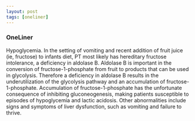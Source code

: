 ```yaml
---
layout: post
tags: [oneliner]
---
```



### OneLiner

Hypoglycemia. In the setting of vomiting and recent addition of fruit juice (ie, fructose) to infants diet, PT most likely has hereditary fructose intolerance, a deficiency in aldolase B. Aldolase B is important in the conversion of fructose-1-phosphate from fruit to products that can be used in glycolysis. Therefore a deficiency in aldolase B results in the underutilization of the glycolysis pathway and an accumulation of fructose-1-phosphate. Accumulation of fructose-1-phosphate has the unfortunate consequence of inhibiting gluconeogenesis, making patients susceptible to episodes of hypoglycemia and lactic acidosis. Other abnormalities include signs and symptoms of liver dysfunction, such as vomiting and failure to thrive.
